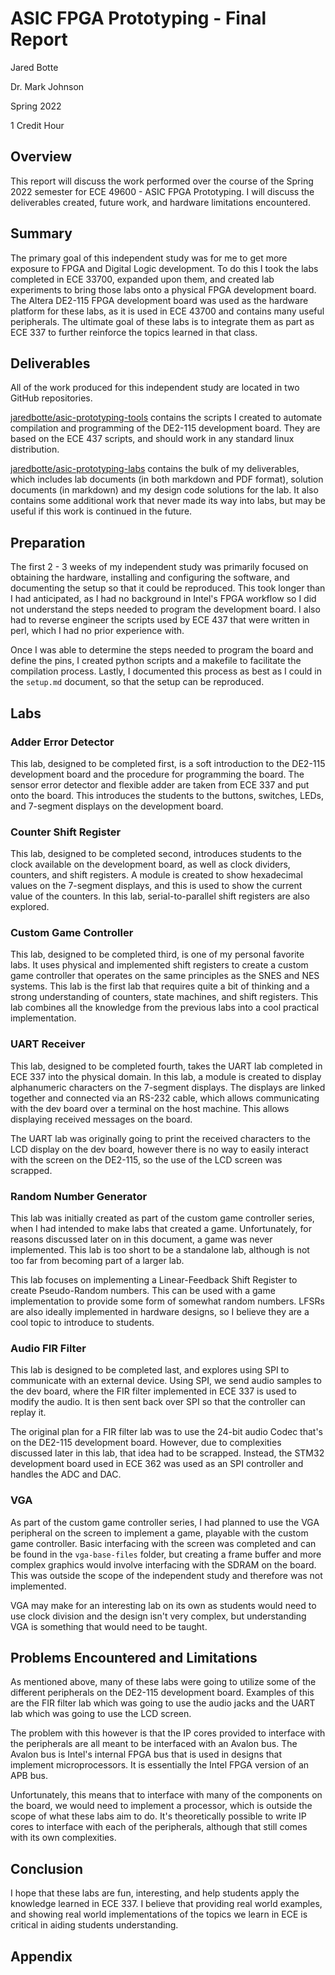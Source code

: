 # ASIC FPGA Prototyping - Final Report
Jared Botte

Dr. Mark Johnson

Spring 2022

1 Credit Hour

## Overview
This report will discuss the work performed over the course of the Spring 2022 semester for ECE 49600 - ASIC FPGA Prototyping. I will discuss the deliverables created, future work, and hardware limitations encountered.

## Summary
The primary goal of this independent study was for me to get more exposure to FPGA and Digital Logic development. To do this I took the labs completed in ECE 33700, expanded upon them, and created lab experiments to bring those labs onto a physical FPGA development board. The Altera DE2-115 FPGA development board was used as the hardware platform for these labs, as it is used in ECE 43700 and contains many useful peripherals. The ultimate goal of these labs is to integrate them as part as ECE 337 to further reinforce the topics learned in that class.

## Deliverables
All of the work produced for this independent study are located in two GitHub repositories.

[jaredbotte/asic-prototyping-tools](https://www.github.com/jaredbotte/asic-prototyping-tools) contains the scripts I created to automate compilation and programming of the DE2-115 development board. They are based on the ECE 437 scripts, and should work in any standard linux distribution.

[jaredbotte/asic-prototyping-labs](https://www.github.com/jaredbotte/asic-prototyping-labs) contains the bulk of my deliverables, which includes lab documents (in both markdown and PDF format), solution documents (in markdown) and my design code solutions for the lab. It also contains some additional work that never made its way into labs, but may be useful if this work is continued in the future.

## Preparation
The first 2 - 3 weeks of my independent study was primarily focused on obtaining the hardware, installing and configuring the software, and documenting the setup so that it could be reproduced. This took longer than I had anticipated, as I had no background in Intel's FPGA workflow so I did not understand the steps needed to program the development board. I also had to reverse engineer the scripts used by ECE 437 that were written in perl, which I had no prior experience with.

Once I was able to determine the steps needed to program the board and define the pins, I created python scripts and a makefile to facilitate the compilation process. Lastly, I documented this process as best as I could in the `setup.md` document, so that the setup can be reproduced.

## Labs

### Adder Error Detector
This lab, designed to be completed first, is a soft introduction to the DE2-115 development board and the procedure for programming the board. The sensor error detector and flexible adder are taken from ECE 337 and put onto the board. This introduces the students to the buttons, switches, LEDs, and 7-segment displays on the development board. 

### Counter Shift Register
This lab, designed to be completed second, introduces students to the clock available on the development board, as well as clock dividers, counters, and shift registers. A module is created to show hexadecimal values on the 7-segment displays, and this is used to show the current value of the counters. In this lab, serial-to-parallel shift registers are also explored.

### Custom Game Controller
This lab, designed to be completed third, is one of my personal favorite labs. It uses physical and implemented shift registers to create a custom game controller that operates on the same principles as the SNES and NES systems. This lab is the first lab that requires quite a bit of thinking and a strong understanding of counters, state machines, and shift registers. This lab combines all the knowledge from the previous labs into a cool practical implementation.

### UART Receiver
This lab, designed to be completed fourth, takes the UART lab completed in ECE 337 into the physical domain. In this lab, a module is created to display alphanumeric characters on the 7-segment displays. The displays are linked together and connected via an RS-232 cable, which allows communicating with the dev board over a terminal on the host machine. This allows displaying received messages on the board.

The UART lab was originally going to print the received characters to the LCD display on the dev board, however there is no way to easily interact with the screen on the DE2-115, so the use of the LCD screen was scrapped.

### Random Number Generator
This lab was initially created as part of the custom game controller series, when I had intended to make labs that created a game. Unfortunately, for reasons discussed later on in this document, a game was never implemented. This lab is too short to be a standalone lab, although is not too far from becoming part of a larger lab.

This lab focuses on implementing a Linear-Feedback Shift Register to create Pseudo-Random numbers. This can be used with a game implementation to provide some form of somewhat random numbers. LFSRs are also ideally implemented in hardware designs, so I believe they are a cool topic to introduce to students.

### Audio FIR Filter
This lab is designed to be completed last, and explores using SPI to communicate with an external device. Using SPI, we send audio samples to the dev board, where the FIR filter implemented in ECE 337 is used to modify the audio. It is then sent back over SPI so that the controller can replay it.

The original plan for a FIR filter lab was to use the 24-bit audio Codec that's on the DE2-115 development board. However, due to complexities discussed later in this lab, that idea had to be scrapped. Instead, the STM32 development board used in ECE 362 was used as an SPI controller and handles the ADC and DAC.

### VGA
As part of the custom game controller series, I had planned to use the VGA peripheral on the screen to implement a game, playable with the custom game controller. Basic interfacing with the screen was completed and can be found in the `vga-base-files` folder, but creating a frame buffer and more complex graphics would involve interfacing with the SDRAM on the board. This was outside the scope of the independent study and therefore was not implemented. 

VGA may make for an interesting lab on its own as students would need to use clock division and the design isn't very complex, but understanding VGA is something that would need to be taught.

## Problems Encountered and Limitations
As mentioned above, many of these labs were going to utilize some of the different peripherals on the DE2-115 development board. Examples of this are the FIR filter lab which was going to use the audio jacks and the UART lab which was going to use the LCD screen.

The problem with this however is that the IP cores provided to interface with the peripherals are all meant to be interfaced with an Avalon bus. The Avalon bus is Intel's internal FPGA bus that is used in designs that implement microprocessors. It is essentially the Intel FPGA version of an APB bus. 

Unfortunately, this means that to interface with many of the components on the board, we would need to implement a processor, which is outside the scope of what these labs aim to do. It's theoretically possible to write IP cores to interface with each of the peripherals, although that still comes with its own complexities.

## Conclusion
I hope that these labs are fun, interesting, and help students apply the knowledge learned in ECE 337. I believe that providing real world examples, and showing real world implementations of the topics we learn in ECE is critical in aiding students understanding.

## Appendix